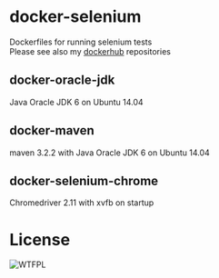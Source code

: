 # docker-selenium
Dockerfiles for running selenium tests  
Please see also my [dockerhub](https://hub.docker.com/u/maosmurf/) repositories

## docker-oracle-jdk
Java Oracle JDK 6 on Ubuntu 14.04

## docker-maven
maven 3.2.2 with Java Oracle JDK 6 on Ubuntu 14.04

## docker-selenium-chrome
Chromedriver 2.11 with xvfb on startup

# License

![WTFPL](http://www.wtfpl.net/wp-content/uploads/2012/12/wtfpl-badge-1.png)
